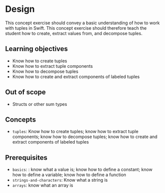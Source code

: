 # Design

This concept exercise should convey a basic understanding of how to work with tuples in Swift. This concept exercise should therefore teach the student how to create, extract values from, and decompose tuples.

## Learning objectives

- Know how to create tuples
- Know how to extract tuple components
- Know how to decompose tuples
- Know how to create and extract components of labeled tuples

## Out of scope

- Structs or other sum types

## Concepts

- `tuples`: Know how to create tuples; know how to extract tuple components; know how to decompose tuples; know how to create and extract components of labeled tuples

## Prerequisites

- `basics`: : know what a value is; know how to define a constant; know how to define a variable; know how to define a function
- `strings-and-characters`: Know what a string is
- `arrays`: know what an array is
